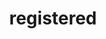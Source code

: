 ---
layout: smileys&emotion
title: registered
emoji: registered
permalink: ®.html
image: assets/img/3moji/registered.png
---